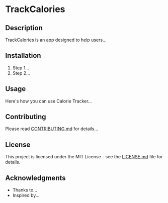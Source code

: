 # TrackCalories

## Description
TrackCalories is an app designed to help users...

## Installation
1. Step 1...
2. Step 2...

## Usage
Here's how you can use Calorie Tracker...



## Contributing
Please read [CONTRIBUTING.md](link-to-contributing-file) for details...

## License
This project is licensed under the MIT License - see the [LICENSE.md](link-to-license-file) file for details.

## Acknowledgments
* Thanks to...
* Inspired by...

